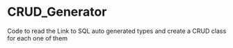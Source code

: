 # CRUD_Generator
Code to read the Link to SQL auto generated types and create a CRUD class for each one of them

